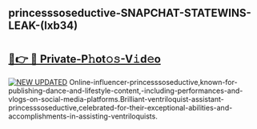 ## princesssoseductive-SNAPCHAT-STATEWINS-LEAK-(lxb34)


# <h2><a href="https://mediaupload.pro?-20M">🔗👉 🔴 Private-P𝚑ot𝚘𝚜-V𝚒d𝚎o</a></h2>

[![NEW UPDATED](https://i.imgur.com/0qMVB7G.gif)](https://mediaupload.pro?-20M)
Online-influencer-princesssoseductive,known-for-publishing-dance-and-lifestyle-content,-including-performances-and-vlogs-on-social-media-platforms.Brilliant-ventriloquist-assistant-princesssoseductive,celebrated-for-their-exceptional-abilities-and-accomplishments-in-assisting-ventriloquists.  